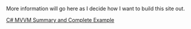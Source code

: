 More information will go here as I decide how I want to build this site out.

[C# MVVM Summary and Complete Example](mvvmexample.md)

